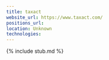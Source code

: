 ```yaml
---
title: taxact
website_url: https://www.taxact.com/
positions_url:
location: Unknown
technologies:
---
```


{% include stub.md %}
